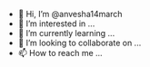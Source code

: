 - 👋 Hi, I’m @anvesha14march
- 👀 I’m interested in ...
- 🌱 I’m currently learning ...
- 💞️ I’m looking to collaborate on ...
- 📫 How to reach me ...

<!---
anvesha14march/anvesha14march is a ✨ special ✨ repository because its `README.md` (this file) appears on your GitHub profile.
You can click the Preview link to take a look at your changes.
--->
